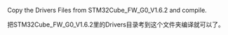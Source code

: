 Copy the Drivers Files from STM32Cube_FW_G0_V1.6.2 and compile.

把STM32Cube_FW_G0_V1.6.2里的Drivers目录考到这个文件夹编译就可以了。